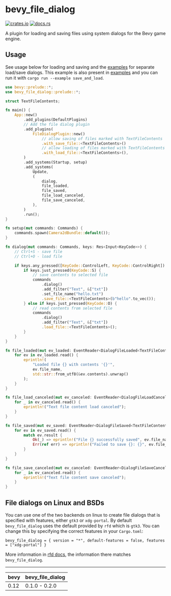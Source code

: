 # bevy_file_dialog

[![crates.io](https://img.shields.io/crates/v/bevy_file_dialog)](https://crates.io/crates/bevy_file_dialog)
[![docs.rs](https://docs.rs/bevy_file_dialog/badge.svg)](https://docs.rs/bevy_file_dialog)

A plugin for loading and saving files using system dialogs for the Bevy game engine.

## Usage
See usage below for loading and saving and the [examples](https://github.com/richardhozak/bevy_file_dialog/tree/main/examples) for separate load/save dialogs. This example is also present in [examples](https://github.com/richardhozak/bevy_file_dialog/tree/main/examples) and you can run it with `cargo run --example save_and_load`.

```rust
use bevy::prelude::*;
use bevy_file_dialog::prelude::*;

struct TextFileContents;

fn main() {
    App::new()
        .add_plugins(DefaultPlugins)
        // Add the file dialog plugin
        .add_plugins(
            FileDialogPlugin::new()
                // allow saving of files marked with TextFileContents
                .with_save_file::<TextFileContents>()
                // allow loading of files marked with TextFileContents
                .with_load_file::<TextFileContents>(),
        )
        .add_systems(Startup, setup)
        .add_systems(
            Update,
            (
                dialog,
                file_loaded,
                file_saved,
                file_load_canceled,
                file_save_canceled,
            ),
        )
        .run();
}

fn setup(mut commands: Commands) {
    commands.spawn(Camera2dBundle::default());
}

fn dialog(mut commands: Commands, keys: Res<Input<KeyCode>>) {
    // Ctrl+S - save file
    // Ctrl+O - load file

    if keys.any_pressed([KeyCode::ControlLeft, KeyCode::ControlRight]) {
        if keys.just_pressed(KeyCode::S) {
            // save contents to selected file
            commands
                .dialog()
                .add_filter("Text", &["txt"])
                .set_file_name("hello.txt")
                .save_file::<TextFileContents>(b"hello".to_vec());
        } else if keys.just_pressed(KeyCode::O) {
            // read contents from selected file
            commands
                .dialog()
                .add_filter("Text", &["txt"])
                .load_file::<TextFileContents>();
        }
    }
}

fn file_loaded(mut ev_loaded: EventReader<DialogFileLoaded<TextFileContents>>) {
    for ev in ev_loaded.read() {
        eprintln!(
            "Loaded file {} with contents '{}'",
            ev.file_name,
            std::str::from_utf8(&ev.contents).unwrap()
        );
    }
}

fn file_load_canceled(mut ev_canceled: EventReader<DialogFileLoadCanceled<TextFileContents>>) {
    for _ in ev_canceled.read() {
        eprintln!("Text file content load canceled");
    }
}

fn file_saved(mut ev_saved: EventReader<DialogFileSaved<TextFileContents>>) {
    for ev in ev_saved.read() {
        match ev.result {
            Ok(_) => eprintln!("File {} successfully saved", ev.file_name),
            Err(ref err) => eprintln!("Failed to save {}: {}", ev.file_name, err),
        }
    }
}

fn file_save_canceled(mut ev_canceled: EventReader<DialogFileSaveCanceled<TextFileContents>>) {
    for _ in ev_canceled.read() {
        eprintln!("Text file content save canceled");
    }
}
```

## File dialogs on Linux and BSDs

You can use one of the two backends on linux to create file dialogs that is specified with features, either `gtk3` or `xdg-portal`. By default `bevy_file_dialog` uses the default provided by `rfd` which is `gtk3`. You can change this by specifying the correct features in your `Cargo.toml`:
```
bevy_file_dialog = { version = "*", default-features = false, features = ["xdg-portal"] }
```
More information in [rfd docs](https://docs.rs/rfd/0.12.1/rfd/index.html#linux--bsd-backends), the information there matches `bevy_file_dialog`.

---

| bevy | bevy_file_dialog |
| ---- | ---------------- |
| 0.12 | 0.1.0 - 0.2.0    |
